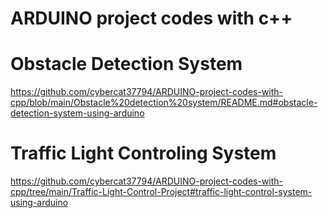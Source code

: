# ARDUINO project codes with c++

# Obstacle Detection System
https://github.com/cybercat37794/ARDUINO-project-codes-with-cpp/blob/main/Obstacle%20detection%20system/README.md#obstacle-detection-system-using-arduino

# Traffic Light Controling System
https://github.com/cybercat37794/ARDUINO-project-codes-with-cpp/tree/main/Traffic-Light-Control-Project#traffic-light-control-system-using-arduino

